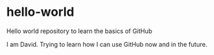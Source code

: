 # hello-world
Hello world repository to learn the basics of GitHub

I am David. Trying to learn how I can use GitHub now and in the future.

